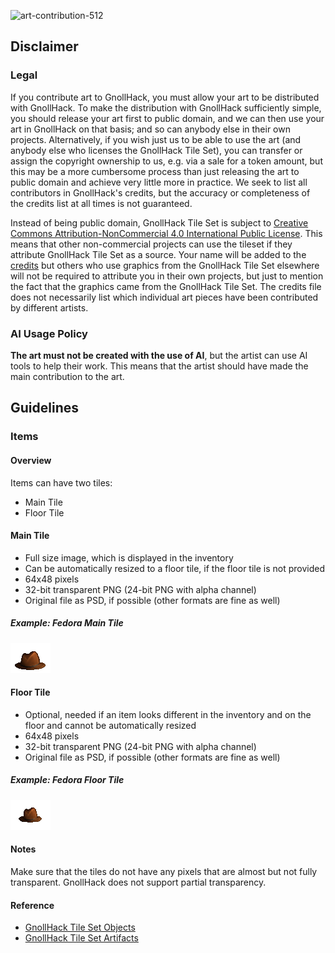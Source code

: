 ![art-contribution-512](https://github.com/user-attachments/assets/8ab944cc-13f7-4c6c-88bd-0dd38fca52bd)

## Disclaimer

### Legal

If you contribute art to GnollHack, you must allow your art to be distributed with GnollHack. To make the distribution with GnollHack sufficiently simple, you should release your art first to public domain, and we can then use your art in GnollHack on that basis; and so can anybody else in their own projects. Alternatively, if you wish just us to be able to use the art (and anybody else who licenses the GnollHack Tile Set), you can transfer or assign the copyright ownership to us, e.g. via a sale for a token amount, but this may be a more cumbersome process than just releasing the art to public domain and achieve very little more in practice. We seek to list all contributors in GnollHack's credits, but the accuracy or completeness of the credits list at all times is not guaranteed.

Instead of being public domain, GnollHack Tile Set is subject to [Creative Commons Attribution-NonCommercial 4.0 International Public License](https://github.com/hyvanmielenpelit/GnollHackTileSet/blob/main/LICENSE.md). This means that other non-commercial projects can use the tileset if they attribute GnollHack Tile Set as a source. Your name will be added to the [credits](https://github.com/hyvanmielenpelit/GnollHack/blob/master/dat/credits) but others who use graphics from the GnollHack Tile Set elsewhere will not be required to attribute you in their own projects, but just to mention the fact that the graphics came from the GnollHack Tile Set. The credits file does not necessarily list which individual art pieces have been contributed by different artists.

### AI Usage Policy

**The art must not be created with the use of AI**, but the artist can use AI tools to help their work. This means that the artist should have made the main contribution to the art.

## Guidelines

### Items

#### Overview

Items can have two tiles:
- Main Tile
- Floor Tile

#### Main Tile

- Full size image, which is displayed in the inventory
- Can be automatically resized to a floor tile, if the floor tile is not provided
- 64x48 pixels
- 32-bit transparent PNG (24-bit PNG with alpha channel)
- Original file as PSD, if possible (other formats are fine as well)

##### Example: Fedora Main Tile

![Fedora Main Tile](https://github.com/hyvanmielenpelit/GnollHackTileSet/blob/main/Objects/armor/fedora/armor_fedora.png?raw=true)

#### Floor Tile

- Optional, needed if an item looks different in the inventory and on the floor and cannot be automatically resized
- 64x48 pixels
- 32-bit transparent PNG (24-bit PNG with alpha channel)
- Original file as PSD, if possible (other formats are fine as well)

##### Example: Fedora Floor Tile

![Fedora Floor Tile](https://github.com/hyvanmielenpelit/GnollHackTileSet/blob/main/Objects/armor/fedora/armor_fedora_floor.png?raw=true)

#### Notes

Make sure that the tiles do not have any pixels that are almost but not fully transparent. GnollHack does not support partial transparency.

#### Reference

- [GnollHack Tile Set Objects](https://github.com/hyvanmielenpelit/GnollHackTileSet/tree/main/Objects)
- [GnollHack Tile Set Artifacts](https://github.com/hyvanmielenpelit/GnollHackTileSet/tree/main/Artifacts)
